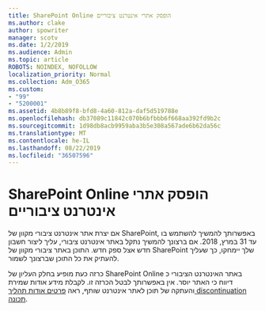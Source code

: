 ```yaml
---
title: SharePoint Online הופסק אתרי אינטרנט ציבוריים
ms.author: clake
author: spowriter
manager: scotv
ms.date: 1/2/2019
ms.audience: Admin
ms.topic: article
ROBOTS: NOINDEX, NOFOLLOW
localization_priority: Normal
ms.collection: Adm_O365
ms.custom:
- "99"
- "5200001"
ms.assetid: 4b8b89f8-bfd8-4a60-812a-daf5d519788e
ms.openlocfilehash: db37089c11842c070b6bfbbb6f668aa392fd9b2c
ms.sourcegitcommit: 1d98db8acb9959aba3b5e308a567ade6b62da56c
ms.translationtype: MT
ms.contentlocale: he-IL
ms.lasthandoff: 08/22/2019
ms.locfileid: "36507596"
---
```

# <a name="sharepoint-online-public-websites-are-being-discontinued"></a>SharePoint Online הופסק אתרי אינטרנט ציבוריים

אם יצרת אתר אינטרנט ציבורי מקוון של SharePoint, באפשרותך להמשיך להשתמש בו עד 31 במרץ, 2018. אם ברצונך להמשיך נתקל באתר אינטרנט ציבורי, עליך ליצור חשבון חדש אצל ספק חדש. התוכן באתר ציבורי מקוון של SharePoint שלך יימחקו, כך שעליך להעתיק את כל התוכן שברצונך לשמור.
  
כרזה כעת מופיע בחלק העליון של SharePoint Online באתר האינטרנט הציבורי כ דיווח כי האתר יוסר. אין באפשרותך לבטל הכרזה זו. לקבלת מידע אודות שמירת והעתקה של תוכן לאתר אינטרנט שותף, ראה [פרטים אודות תהליך discontinuation תכונה](https://go.microsoft.com/fwlink/?linkid=866980).
  